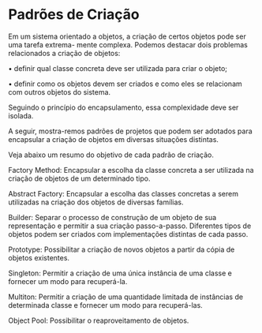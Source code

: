 # Padrões de Criação

  Em um sistema orientado a objetos, a criação de certos objetos pode ser uma tarefa extrema-
mente complexa. Podemos destacar dois problemas relacionados a criação de objetos:

• definir qual classe concreta deve ser utilizada para criar o objeto;

• definir como os objetos devem ser criados e como eles se relacionam com outros objetos do
sistema.

  Seguindo o princípio do encapsulamento, essa complexidade deve ser isolada. 
  
  A seguir, mostra-remos padrões de projetos que podem ser adotados para encapsular a criação de objetos em diversas situações distintas.
  
  Veja abaixo um resumo do objetivo de cada padrão de criação.
  
  Factory Method: Encapsular a escolha da classe concreta a ser utilizada na criação de objetos de um determinado tipo.

  Abstract Factory: Encapsular a escolha das classes concretas a serem utilizadas na criação dos objetos de diversas famílias.

  Builder: Separar o processo de construção de um objeto de sua representação e permitir a sua criação passo-a-passo. Diferentes tipos de objetos podem ser criados com implementações distintas de cada passo.

  Prototype: Possibilitar a criação de novos objetos a partir da cópia de objetos existentes.

  Singleton: Permitir a criação de uma única instância de uma classe e fornecer um modo para recuperá-la.

  Multiton: Permitir a criação de uma quantidade limitada de instâncias de determinada classe e fornecer um modo para recuperá-las.

  Object Pool: Possibilitar o reaproveitamento de objetos.
